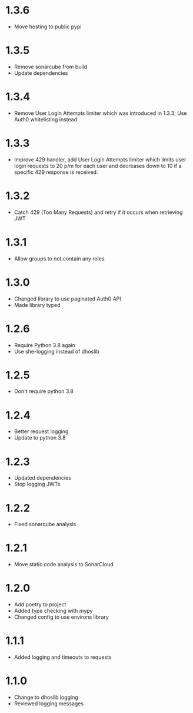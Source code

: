 1.3.6
=====
- Move hosting to public pypi

1.3.5
=====
- Remove sonarcube from build
- Update dependencies

1.3.4
=====
- Remove User Login Attempts limiter which was introduced in 1.3.3; Use Auth0 whitelisting instead

1.3.3
=====
- Improve 429 handler, add User Login Attempts limiter which limits user login requests to 20 p/m for each user and decreases down to 10 if a specific 429 response is received.

1.3.2
=====
- Catch 429 (Too Many Requests) and retry if it occurs when retrieving JWT

1.3.1
=====
- Allow groups to not contain any roles

1.3.0
=====
- Changed library to use paginated Auth0 API
- Made library typed

1.2.6
=====
- Require Python 3.8 again
- Use she-logging instead of dhoslib

1.2.5
=====

- Don't require python 3.8

1.2.4
=====
- Better request logging
- Update to python 3.8

1.2.3
=====
- Updated dependencies
- Stop logging JWTs

1.2.2
=====
- Fixed sonarqube analysis

1.2.1
=====
- Move static code analysis to SonarCloud

1.2.0
=====
- Add poetry to project
- Added type checking with mypy
- Changed config to use environs library

1.1.1
=====
- Added logging and timeouts to requests

1.1.0
=====
- Change to dhoslib logging
- Reviewed logging messages
